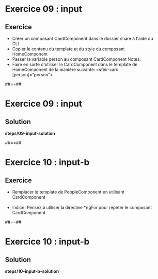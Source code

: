 <!-- .slide: class="exercice" -->
# Exercice 09 : input
## Exercice<br>

- Créer un composant CardComponent dans le dossier share à l'aide du CLI
- Copier le contenu du template et du style du composant HomeComponent
- Passer la variable person au composant CardComponent
Notes:
- Faire en sorte d'utiliser le CardComponent dans le template de HomeComponent de la manière suivante: <sfeir-card [person]="person"></sfeir-card>

##==##
<!-- .slide: class="exercice full-center" -->
# Exercice 09 : input
## Solution
<b>steps/09-input-solution</b>

##==##
<!-- .slide: class="exercice" -->
# Exercice 10 : input-b
## Exercice<br>

- Remplacer le template de PeopleComponent en utilisant CardComponent<br><br>
- Indice: Pensez à utiliser la directive *ngFor pour répéter le composant CardComponent


##==##
<!-- .slide: class="exercice full-center" -->
# Exercice 10 : input-b
## Solution
<b>steps/10-input-b-solution</b>
